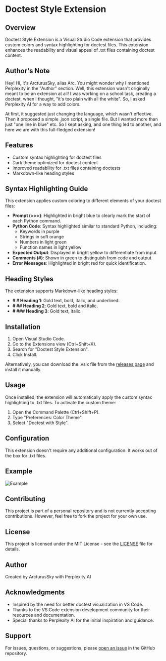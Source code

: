 # Doctest Style Extension

## Overview
Doctest Style Extension is a Visual Studio Code extension that provides custom colors and syntax highlighting for doctest files. This extension enhances the readability and visual appeal of .txt files containing doctest content.

## Author's Note
Hey! Hi, it's ArcturusSky, alias Arc. You might wonder why I mentioned Perplexity in the "Author" section. Well, this extension wasn't originally meant to be an extension at all! I was working on a school task, creating a doctest, when I thought, "it's too plain with all the white". So, I asked Perplexity AI for a way to add colors. 

At first, it suggested just changing the language, which wasn't effective. Then it proposed a simple .json script, a single file. But I wanted more than just "one line in blue" etc. So I kept asking, and one thing led to another, and here we are with this full-fledged extension!

## Features
- Custom syntax highlighting for doctest files
- Dark theme optimized for doctest content
- Improved readability for .txt files containing doctests
- Markdown-like heading styles

## Syntax Highlighting Guide
This extension applies custom coloring to different elements of your doctest files:

- **Prompt (>>>)**: Highlighted in bright blue to clearly mark the start of each Python command.
- **Python Code**: Syntax highlighted similar to standard Python, including:
  - Keywords in purple
  - Strings in soft orange
  - Numbers in light green
  - Function names in light yellow
- **Expected Output**: Displayed in bright yellow to differentiate from input.
- **Comments (#)**: Shown in green to distinguish from code and output.
- **Error Messages**: Highlighted in bright red for quick identification.

## Heading Styles
The extension supports Markdown-like heading styles:

- **# # Heading 1**: Gold text, bold, italic, and underlined.
- **# ## Heading 2**: Gold text, bold and italic.
- **# ### Heading 3**: Gold text, italic.

## Installation
1. Open Visual Studio Code.
2. Go to the Extensions view (Ctrl+Shift+X).
3. Search for "Doctest Style Extension".
4. Click Install.

Alternatively, you can download the .vsix file from the [releases page](https://github.com/ArcturusSky/Personal-Projects/releases) and install it manually.

## Usage
Once installed, the extension will automatically apply the custom syntax highlighting to .txt files. To activate the custom theme:

1. Open the Command Palette (Ctrl+Shift+P).
2. Type "Preferences: Color Theme".
3. Select "Doctest with Style".

## Configuration
This extension doesn't require any additional configuration. It works out of the box for .txt files.

## Example
![Example](placeholder.jpg)

## Contributing
This project is part of a personal repository and is not currently accepting contributions. However, feel free to fork the project for your own use.

## License
This project is licensed under the MIT License - see the [LICENSE](LICENSE) file for details.

## Author
Created by ArcturusSky with Perplexity AI

## Acknowledgments
- Inspired by the need for better doctest visualization in VS Code.
- Thanks to the VS Code extension development community for their resources and documentation.
- Special thanks to Perplexity AI for the initial inspiration and guidance.

## Support
For issues, questions, or suggestions, please [open an issue](https://github.com/ArcturusSky/Personal-Projects/issues) in the GitHub repository.